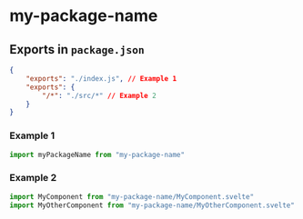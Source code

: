 # my-package-name

## Exports in `package.json`

```json
{
	"exports": "./index.js", // Example 1
	"exports": {
		"/*": "./src/*" // Example 2
	}
}
```

### Example 1

```js
import myPackageName from "my-package-name"
```

### Example 2

```js
import MyComponent from "my-package-name/MyComponent.svelte"
import MyOtherComponent from "my-package-name/MyOtherComponent.svelte"
```
